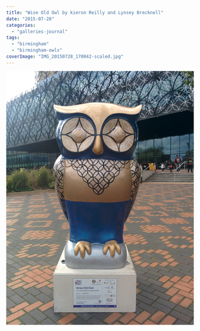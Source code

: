 ```yaml
---
title: "Wise Old Owl by kieron Reilly and Lynsey Brecknell"
date: "2015-07-28"
categories: 
  - "galleries-journal"
tags: 
  - "birmingham"
  - "birmingham-owls"
coverImage: "IMG_20150728_170042-scaled.jpg"
---
```


[![](images/IMG_20150728_170042-scaled.jpg)](https://davidpeach.co.uk/wp-content/uploads/2023/05/IMG_20150728_170042-scaled.jpg)
